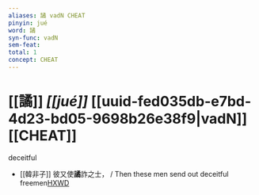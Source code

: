 ```yaml
---
aliases: 譎 vadN CHEAT
pinyin: jué
word: 譎
syn-func: vadN
sem-feat: 
total: 1
concept: CHEAT 
---
```

# [[譎]] *[[jué]]*  [[uuid-fed035db-e7bd-4d23-bd05-9698b26e38f9|vadN]] [[CHEAT]]
deceitful
 - [[韓非子]] 彼又使**譎**詐之士， / Then these men send out deceitful freemen[HXWD](https://hxwd.org/textview.html?location=KR3c0005_tls_044-28a.4)